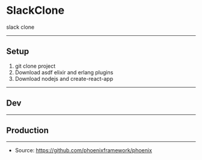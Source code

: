 # SlackClone
slack clone
____________________________________________________
## Setup
1. git clone project
2. Download asdf elixir and erlang plugins
3. Download nodejs and create-react-app
____________________________________________________
## Dev
____________________________________________________
## Production
____________________________________________________
  * Source: https://github.com/phoenixframework/phoenix
